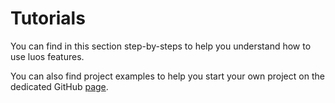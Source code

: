# Tutorials

You can find in this section step-by-steps to help you understand how to use luos features.

You can also find project examples to help you start your own project on the dedicated GitHub [page](https://github.com/Luos-io/Examples).
